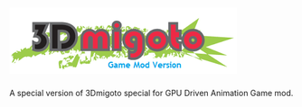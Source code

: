 ![image](./logo.png)
========
 
A special version of 3Dmigoto special for GPU Driven Animation Game mod.


